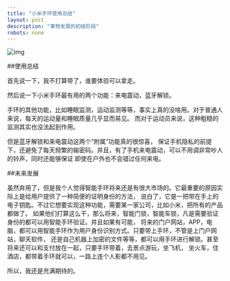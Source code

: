```yaml
---
title: "小米手环使用总结"
layout: post
description: "事物发展的初级阶段"
robots: none
---
```


![img](http://i3.tietuku.com/dd99ae4e9b8c1faf.jpg)

##使用总结

首先说一下，我不打算带了，谁要体验可以拿走。

然后说一下小米手环最有用的两个功能：来电震动，蓝牙解锁。

手环的其他功能，比如睡眠监测，运动监测等等，事实上真的没啥用。对于普通人来说，每天的运动量和睡眠质量几乎显而易见。
而对于运动员来说，这种粗糙的监测其实也没法起到作用。

但是蓝牙解锁和来电震动这两个“附属”功能真的很惊喜，
保证手机隐私的前提下，还避免了每天频繁的输密码。并且，有了手机来电震动，可以不用调非常吵人的铃声，同时还能够保证
即使在户外也不会错过任何来电。

##未来发展

虽然弃用了，但是我个人觉得智能手环将来还是有很大市场的。它最重要的原因实际上是给用户提供了一种简便的证明身份的方法，
说白了，它是一把带在手上的电子钥匙。不过它想要实现这种功能，需要某一家公司，比如小米，把所有的产品都做了。
如果他们打算这么干，那么将来，智能门锁，智能车锁，凡是需要验证身份的都可以用智能手环验证。并且如果有可能，
将来的门户网站，APP，电脑，都可以用智能手环作为用户身份识别方式。只要带上手环，不管是上门户网站，聊天软件，
还是自己机器上加密的文件等等，都可以用手环进行解锁。甚至将来还可以和支付放在一起，只要手环带着，去景点游玩，坐飞机，
坐火车，住酒店，都带着手环就可以，一路上连个人影都不用见。

所以，我还是充满期待的。
